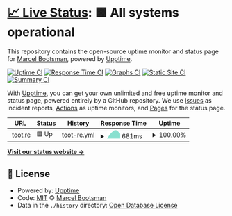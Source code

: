 # [📈 Live Status](https://mbootsman.github.io/upptime): <!--live status--> **🟩 All systems operational**

This repository contains the open-source uptime monitor and status page for [Marcel Bootsman](https://marcelbootsman.nl), powered by [Upptime](https://github.com/upptime/upptime).

[![Uptime CI](https://github.com/mbootsman/upptime/workflows/Uptime%20CI/badge.svg)](https://github.com/mbootsman/upptime/actions?query=workflow%3A%22Uptime+CI%22)
[![Response Time CI](https://github.com/mbootsman/upptime/workflows/Response%20Time%20CI/badge.svg)](https://github.com/mbootsman/upptime/actions?query=workflow%3A%22Response+Time+CI%22)
[![Graphs CI](https://github.com/mbootsman/upptime/workflows/Graphs%20CI/badge.svg)](https://github.com/mbootsman/upptime/actions?query=workflow%3A%22Graphs+CI%22)
[![Static Site CI](https://github.com/mbootsman/upptime/workflows/Static%20Site%20CI/badge.svg)](https://github.com/mbootsman/upptime/actions?query=workflow%3A%22Static+Site+CI%22)
[![Summary CI](https://github.com/mbootsman/upptime/workflows/Summary%20CI/badge.svg)](https://github.com/mbootsman/upptime/actions?query=workflow%3A%22Summary+CI%22)

With [Upptime](https://upptime.js.org), you can get your own unlimited and free uptime monitor and status page, powered entirely by a GitHub repository. We use [Issues](https://github.com/mbootsman/upptime/issues) as incident reports, [Actions](https://github.com/mbootsman/upptime/actions) as uptime monitors, and [Pages](https://mbootsman.github.io/upptime) for the status page.

<!--start: status pages-->
<!-- This summary is generated by Upptime (https://github.com/upptime/upptime) -->
<!-- Do not edit this manually, your changes will be overwritten -->
<!-- prettier-ignore -->
| URL | Status | History | Response Time | Uptime |
| --- | ------ | ------- | ------------- | ------ |
| <img alt="" src="https://icons.duckduckgo.com/ip3/toot.re.ico" height="13"> [toot.re](https://toot.re) | 🟩 Up | [toot-re.yml](https://github.com/mbootsman/upptime/commits/HEAD/history/toot-re.yml) | <details><summary><img alt="Response time graph" src="./graphs/toot-re/response-time-week.png" height="20"> 681ms</summary><br><a href="https://mbootsman.github.io/upptime/history/toot-re"><img alt="Response time 681" src="https://img.shields.io/endpoint?url=https%3A%2F%2Fraw.githubusercontent.com%2Fmbootsman%2Fupptime%2FHEAD%2Fapi%2Ftoot-re%2Fresponse-time.json"></a><br><a href="https://mbootsman.github.io/upptime/history/toot-re"><img alt="24-hour response time 681" src="https://img.shields.io/endpoint?url=https%3A%2F%2Fraw.githubusercontent.com%2Fmbootsman%2Fupptime%2FHEAD%2Fapi%2Ftoot-re%2Fresponse-time-day.json"></a><br><a href="https://mbootsman.github.io/upptime/history/toot-re"><img alt="7-day response time 681" src="https://img.shields.io/endpoint?url=https%3A%2F%2Fraw.githubusercontent.com%2Fmbootsman%2Fupptime%2FHEAD%2Fapi%2Ftoot-re%2Fresponse-time-week.json"></a><br><a href="https://mbootsman.github.io/upptime/history/toot-re"><img alt="30-day response time 681" src="https://img.shields.io/endpoint?url=https%3A%2F%2Fraw.githubusercontent.com%2Fmbootsman%2Fupptime%2FHEAD%2Fapi%2Ftoot-re%2Fresponse-time-month.json"></a><br><a href="https://mbootsman.github.io/upptime/history/toot-re"><img alt="1-year response time 681" src="https://img.shields.io/endpoint?url=https%3A%2F%2Fraw.githubusercontent.com%2Fmbootsman%2Fupptime%2FHEAD%2Fapi%2Ftoot-re%2Fresponse-time-year.json"></a></details> | <details><summary><a href="https://mbootsman.github.io/upptime/history/toot-re">100.00%</a></summary><a href="https://mbootsman.github.io/upptime/history/toot-re"><img alt="All-time uptime 100.00%" src="https://img.shields.io/endpoint?url=https%3A%2F%2Fraw.githubusercontent.com%2Fmbootsman%2Fupptime%2FHEAD%2Fapi%2Ftoot-re%2Fuptime.json"></a><br><a href="https://mbootsman.github.io/upptime/history/toot-re"><img alt="24-hour uptime 100.00%" src="https://img.shields.io/endpoint?url=https%3A%2F%2Fraw.githubusercontent.com%2Fmbootsman%2Fupptime%2FHEAD%2Fapi%2Ftoot-re%2Fuptime-day.json"></a><br><a href="https://mbootsman.github.io/upptime/history/toot-re"><img alt="7-day uptime 100.00%" src="https://img.shields.io/endpoint?url=https%3A%2F%2Fraw.githubusercontent.com%2Fmbootsman%2Fupptime%2FHEAD%2Fapi%2Ftoot-re%2Fuptime-week.json"></a><br><a href="https://mbootsman.github.io/upptime/history/toot-re"><img alt="30-day uptime 100.00%" src="https://img.shields.io/endpoint?url=https%3A%2F%2Fraw.githubusercontent.com%2Fmbootsman%2Fupptime%2FHEAD%2Fapi%2Ftoot-re%2Fuptime-month.json"></a><br><a href="https://mbootsman.github.io/upptime/history/toot-re"><img alt="1-year uptime 100.00%" src="https://img.shields.io/endpoint?url=https%3A%2F%2Fraw.githubusercontent.com%2Fmbootsman%2Fupptime%2FHEAD%2Fapi%2Ftoot-re%2Fuptime-year.json"></a></details>

<!--end: status pages-->

[**Visit our status website →**](https://mbootsman.github.io/upptime)

## 📄 License

- Powered by: [Upptime](https://github.com/upptime/upptime)
- Code: [MIT](./LICENSE) © [Marcel Bootsman](https://marcelbootsman.nl)
- Data in the `./history` directory: [Open Database License](https://opendatacommons.org/licenses/odbl/1-0/)
